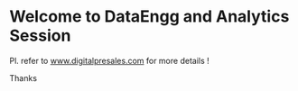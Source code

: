 # Welcome to DataEngg and Analytics Session

Pl. refer to www.digitalpresales.com for more details !

Thanks


